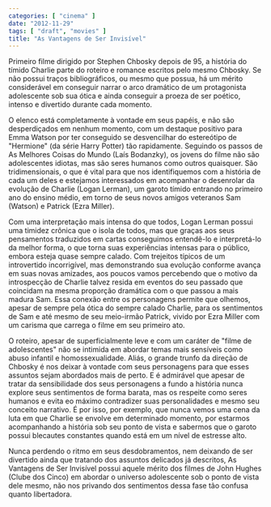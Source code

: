```yaml
---
categories: [ "cinema" ]
date: "2012-11-29"
tags: [ "draft", "movies" ]
title: "As Vantagens de Ser Invisível"
---
```

Primeiro filme dirigido por Stephen Chbosky depois de 95, a história do
tímido Charlie parte do roteiro e romance escritos pelo mesmo Chbosky. Se
não possui traços bibliográficos, ou mesmo que possua, há um mérito
considerável em conseguir narrar o arco dramático de um protagonista
adolescente sob sua ótica e ainda conseguir a proeza de ser poético,
intenso e divertido durante cada momento.

O elenco está completamente à vontade em seus papéis, e não são
desperdiçados em nenhum momento, com um destaque positivo para Emma
Watson por ter conseguido se desvencilhar do estereótipo de "Hermione"
(da série Harry Potter) tão rapidamente. Seguindo os passos de As
Melhores Coisas do Mundo (Laís Bodanzky), os jovens do filme não são
adolescentes idiotas, mas são seres humanos como outros quaisquer. São
tridimensionais, o que é vital para que nos identifiquemos com a
história de cada um deles e estejamos interessados em acompanhar o
desenrolar da evolução de Charlie (Logan Lerman), um garoto tímido
entrando no primeiro ano do ensino médio, em torno de seus novos amigos
veteranos Sam (Watson) e Patrick (Ezra Miller).

Com uma interpretação mais intensa do que todos, Logan Lerman
possui uma timidez crônica que o isola de todos, mas que graças
aos seus pensamentos traduzidos em cartas conseguimos entendê-lo e
interpretá-lo da melhor forma, o que torna suas experiências intensas
para o público, embora esteja quase sempre calado. Com trejeitos típicos
de um introvertido incorrigível, mas demonstrando sua evolução conforme
avança em suas novas amizades, aos poucos vamos percebendo que o motivo
da introspecção de Charlie talvez resida em eventos do seu passado que
coincidam na mesma proporção dramática com o que passou a mais madura
Sam. Essa conexão entre os personagens permite que olhemos, apesar de
sempre pela ótica do sempre calado Charlie, para os sentimentos de Sam
e até mesmo de seu meio-irmão Patrick, vivido por Ezra Miller com um
carisma que carrega o filme em seu primeiro ato.

O roteiro, apesar de superficialmente leve e com um caráter de "filme
de adolescentes" não se intimida em abordar temas mais sensíveis como
abuso infantil e homossexualidade. Aliás, o grande trunfo da direção
de Chbosky é nos deixar à vontade com seus personagens para que esses
assuntos sejam abordados mais de perto. E é admirável que apesar de
tratar da sensibilidade dos seus personagens a fundo a história nunca
explore seus sentimentos de forma barata, mas os respeite como seres
humanos e evita eo máximo contradizer suas personalidades e mesmo seu
conceito narrativo. É por isso, por exemplo, que nunca vemos uma cena
da luta em que Charlie se envolve em determinado momento, por estarmos
acompanhando a história sob seu ponto de vista e sabermos que o garoto
possui blecautes constantes quando está em um nível de estresse alto.

Nunca perdendo o ritmo em seus desdobramentos, nem deixando de ser
divertido ainda que tratando dos assuntos delicados já descritos, As
Vantagens de Ser Invisível possui aquele mérito dos filmes de John
Hughes (Clube dos Cinco) em abordar o universo adolescente sob o ponto
de vista dele mesmo, não nos privando dos sentimentos dessa fase tão
confusa quanto libertadora.
